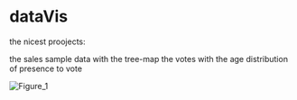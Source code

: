 # dataVis
the nicest proojects:

the sales sample data with the tree-map
the votes with the age distribution of presence to vote 

![Figure_1](https://user-images.githubusercontent.com/47668423/95312758-9babb880-088f-11eb-882e-2e87f51ae432.png)



